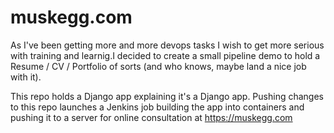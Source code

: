 # muskegg.com
As I've been getting more and more devops tasks I wish to get more serious with training and learnig.I decided to create a small pipeline demo to hold a Resume / CV / Portfolio of sorts (and who knows, maybe land a nice job with it).

This repo holds a Django app explaining it's a Django app. Pushing changes to this repo launches a Jenkins job building the app into containers and pushing it to a server for online consultation at https://muskegg.com 
